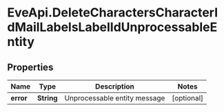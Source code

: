 # EveApi.DeleteCharactersCharacterIdMailLabelsLabelIdUnprocessableEntity

## Properties
Name | Type | Description | Notes
------------ | ------------- | ------------- | -------------
**error** | **String** | Unprocessable entity message | [optional] 


